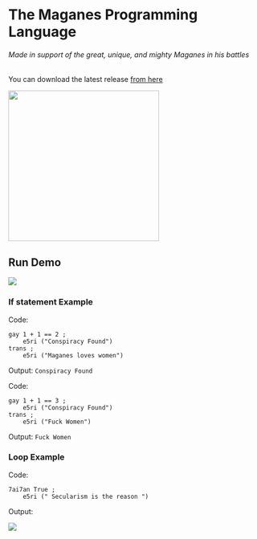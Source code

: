 # **The Maganes Programming Language**
###### *Made in support of the great, unique, and mighty Maganes in his battles*

You can download the latest release [from here](https://github.com/a7maadf/Maganes/releases "from here")


<img src="https://i.ibb.co/x1Bf8zM/94qy-Uihg-male-19-cartoon3.png" alt="" width="300" height="300" />




## Run Demo
![](https://media4.giphy.com/media/7ZSyJzMrKG2EXTfoX7/giphy.gif?cid=790b76115211f2f4f2b8f9f8ff021283bc958454c5388e88&rid=giphy.gif&ct=g)

### If statement Example
Code:
```
gay 1 + 1 == 2 ;
    e5ri ("Conspiracy Found")
trans ;
    e5ri ("Maganes loves women")
```
Output:
`Conspiracy Found
`

Code:
```
gay 1 + 1 == 3 ;
    e5ri ("Conspiracy Found")
trans ;
    e5ri ("Fuck Women")
```
Output:
`Fuck Women
`



### Loop Example
Code:
```
7ai7an True ;
    e5ri (" Secularism is the reason ")
```
Output:


[![](https://i.ibb.co/SKfsSHN/image.png)](https://i.ibb.co/SKfsSHN/image.png)
